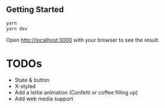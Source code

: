 ## Getting Started

```bash
yarn
yarn dev
```

Open [http://localhost:3000](http://localhost:3000) with your browser to see the result.

# TODOs
* State & button
* X-styled
* Add a lottie animation (Confetti or coffee filling up)
* Add web media support
